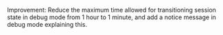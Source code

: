 Improvement: Reduce the maximum time allowed for transitioning session state in debug mode from 1 hour to 1 minute, and add a notice message in debug mode explaining this.
